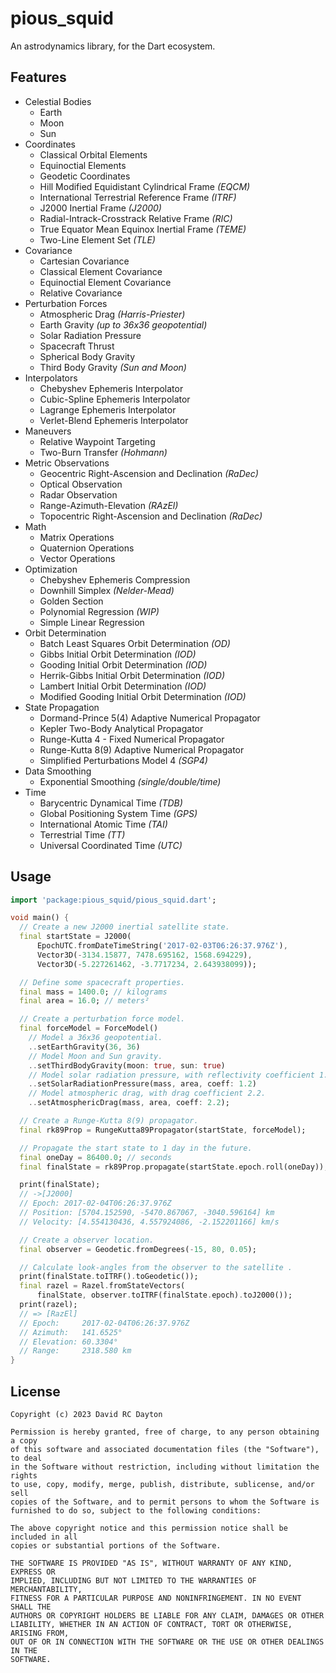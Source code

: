 # pious_squid

An astrodynamics library, for the Dart ecosystem.

## Features

- Celestial Bodies
  - Earth
  - Moon
  - Sun
- Coordinates
  - Classical Orbital Elements
  - Equinoctial Elements
  - Geodetic Coordinates
  - Hill Modified Equidistant Cylindrical Frame _(EQCM)_
  - International Terrestrial Reference Frame _(ITRF)_
  - J2000 Inertial Frame _(J2000)_
  - Radial-Intrack-Crosstrack Relative Frame _(RIC)_
  - True Equator Mean Equinox Inertial Frame _(TEME)_
  - Two-Line Element Set _(TLE)_
- Covariance
  - Cartesian Covariance
  - Classical Element Covariance
  - Equinoctial Element Covariance
  - Relative Covariance
- Perturbation Forces
  - Atmospheric Drag _(Harris-Priester)_
  - Earth Gravity _(up to 36x36 geopotential)_
  - Solar Radiation Pressure
  - Spacecraft Thrust
  - Spherical Body Gravity
  - Third Body Gravity _(Sun and Moon)_
- Interpolators
  - Chebyshev Ephemeris Interpolator
  - Cubic-Spline Ephemeris Interpolator
  - Lagrange Ephemeris Interpolator
  - Verlet-Blend Ephemeris Interpolator
- Maneuvers
  - Relative Waypoint Targeting
  - Two-Burn Transfer _(Hohmann)_
- Metric Observations
  - Geocentric Right-Ascension and Declination _(RaDec)_
  - Optical Observation
  - Radar Observation
  - Range-Azimuth-Elevation _(RAzEl)_
  - Topocentric Right-Ascension and Declination _(RaDec)_
- Math
  - Matrix Operations
  - Quaternion Operations
  - Vector Operations
- Optimization
  - Chebyshev Ephemeris Compression
  - Downhill Simplex _(Nelder-Mead)_
  - Golden Section
  - Polynomial Regression _(WIP)_
  - Simple Linear Regression
- Orbit Determination
  - Batch Least Squares Orbit Determination _(OD)_
  - Gibbs Initial Orbit Determination _(IOD)_
  - Gooding Initial Orbit Determination _(IOD)_
  - Herrik-Gibbs Initial Orbit Determination _(IOD)_
  - Lambert Initial Orbit Determination _(IOD)_
  - Modified Gooding Initial Orbit Determination _(IOD)_
- State Propagation
  - Dormand-Prince 5(4) Adaptive Numerical Propagator
  - Kepler Two-Body Analytical Propagator
  - Runge-Kutta 4 - Fixed Numerical Propagator
  - Runge-Kutta 8(9) Adaptive Numerical Propagator
  - Simplified Perturbations Model 4 _(SGP4)_
- Data Smoothing
  - Exponential Smoothing _(single/double/time)_
- Time
  - Barycentric Dynamical Time _(TDB)_
  - Global Positioning System Time _(GPS)_
  - International Atomic Time _(TAI)_
  - Terrestrial Time _(TT)_
  - Universal Coordinated Time _(UTC)_

## Usage

```dart
import 'package:pious_squid/pious_squid.dart';

void main() {
  // Create a new J2000 inertial satellite state.
  final startState = J2000(
      EpochUTC.fromDateTimeString('2017-02-03T06:26:37.976Z'),
      Vector3D(-3134.15877, 7478.695162, 1568.694229),
      Vector3D(-5.227261462, -3.7717234, 2.643938099));

  // Define some spacecraft properties.
  final mass = 1400.0; // kilograms
  final area = 16.0; // meters²

  // Create a perturbation force model.
  final forceModel = ForceModel()
    // Model a 36x36 geopotential.
    ..setEarthGravity(36, 36)
    // Model Moon and Sun gravity.
    ..setThirdBodyGravity(moon: true, sun: true)
    // Model solar radiation pressure, with reflectivity coefficient 1.2.
    ..setSolarRadiationPressure(mass, area, coeff: 1.2)
    // Model atmospheric drag, with drag coefficient 2.2.
    ..setAtmosphericDrag(mass, area, coeff: 2.2);

  // Create a Runge-Kutta 8(9) propagator.
  final rk89Prop = RungeKutta89Propagator(startState, forceModel);

  // Propagate the start state to 1 day in the future.
  final oneDay = 86400.0; // seconds
  final finalState = rk89Prop.propagate(startState.epoch.roll(oneDay));

  print(finalState);
  // ->[J2000]
  // Epoch: 2017-02-04T06:26:37.976Z
  // Position: [5704.152590, -5470.867067, -3040.596164] km
  // Velocity: [4.554130436, 4.557924086, -2.152201166] km/s

  // Create a observer location.
  final observer = Geodetic.fromDegrees(-15, 80, 0.05);

  // Calculate look-angles from the observer to the satellite .
  print(finalState.toITRF().toGeodetic());
  final razel = Razel.fromStateVectors(
      finalState, observer.toITRF(finalState.epoch).toJ2000());
  print(razel);
  // => [RazEl]
  // Epoch:     2017-02-04T06:26:37.976Z
  // Azimuth:   141.6525°
  // Elevation: 60.3304°
  // Range:     2318.580 km
}
```
## License

```text
Copyright (c) 2023 David RC Dayton

Permission is hereby granted, free of charge, to any person obtaining a copy
of this software and associated documentation files (the "Software"), to deal
in the Software without restriction, including without limitation the rights
to use, copy, modify, merge, publish, distribute, sublicense, and/or sell
copies of the Software, and to permit persons to whom the Software is
furnished to do so, subject to the following conditions:

The above copyright notice and this permission notice shall be included in all
copies or substantial portions of the Software.

THE SOFTWARE IS PROVIDED "AS IS", WITHOUT WARRANTY OF ANY KIND, EXPRESS OR
IMPLIED, INCLUDING BUT NOT LIMITED TO THE WARRANTIES OF MERCHANTABILITY,
FITNESS FOR A PARTICULAR PURPOSE AND NONINFRINGEMENT. IN NO EVENT SHALL THE
AUTHORS OR COPYRIGHT HOLDERS BE LIABLE FOR ANY CLAIM, DAMAGES OR OTHER
LIABILITY, WHETHER IN AN ACTION OF CONTRACT, TORT OR OTHERWISE, ARISING FROM,
OUT OF OR IN CONNECTION WITH THE SOFTWARE OR THE USE OR OTHER DEALINGS IN THE
SOFTWARE.
```
